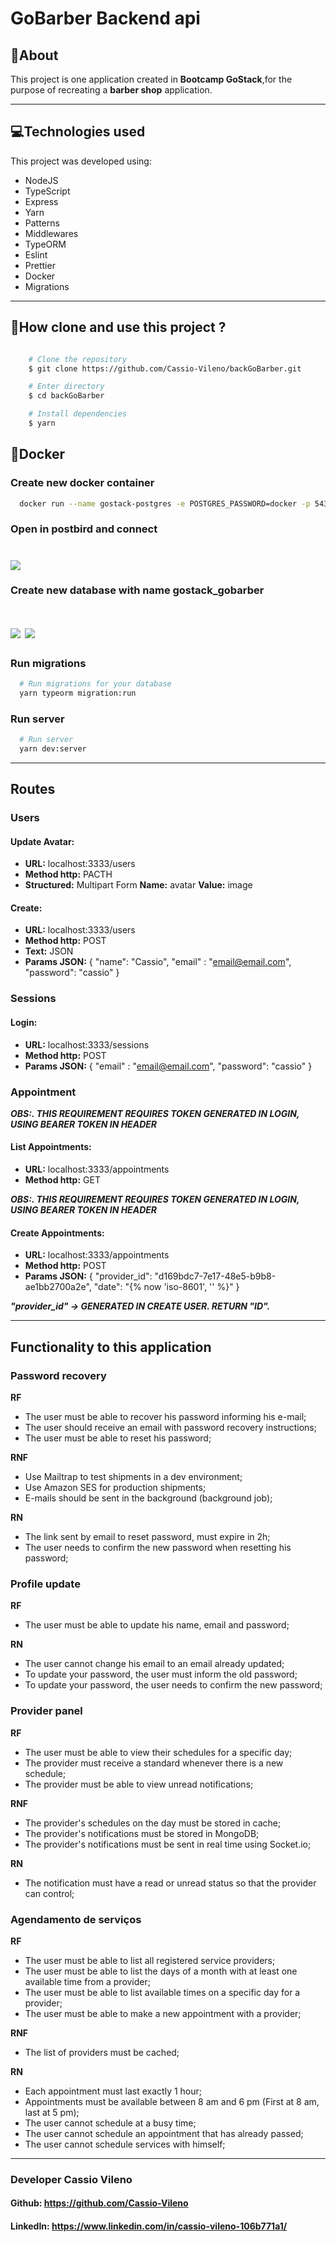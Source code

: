 # GoBarber Backend api

## 📑About
This project is one application created in **Bootcamp GoStack**,for the purpose of recreating a **barber shop** application.

---

## 💻Technologies used

This project was developed using:

- NodeJS
- TypeScript
- Express
- Yarn
- Patterns
- Middlewares
- TypeORM
- Eslint
- Prettier
- Docker
- Migrations

---

## 💾How clone and use this project ?

```bash

    # Clone the repository
    $ git clone https://github.com/Cassio-Vileno/backGoBarber.git

    # Enter directory
    $ cd backGoBarber

    # Install dependencies
    $ yarn

```

## 🐳Docker

  ### Create new docker container

  ```bash
    docker run --name gostack-postgres -e POSTGRES_PASSWORD=docker -p 5432:5432 -d postgres
  ```

  ### Open in postbird and connect
  <h1 align="left">
    <img src="./tmp/postbird.png">
  </h1>

  ### Create new database with name gostack_gobarber
  <h1 align="left">
    <img src="./tmp/postbird2.png">
    <img src="./tmp/postbird3.png">
  </h1>

  ### Run migrations
  ```bash
    # Run migrations for your database
    yarn typeorm migration:run
  ```
  ### Run server
  ```bash
    # Run server
    yarn dev:server
  ```
---

## Routes
  ### Users
  #### Update Avatar:
  - **URL:** localhost:3333/users
  - **Method http:** PACTH
  - **Structured:** Multipart Form **Name:** avatar **Value:** image
  #### Create:
  - **URL:** localhost:3333/users
  - **Method http:** POST
  - **Text:** JSON
  - **Params JSON:** {
      "name": "Cassio",
      "email" : "email@email.com",
      "password": "cassio"
    }

  ### Sessions
  #### Login:
  - **URL:** localhost:3333/sessions
  - **Method http:** POST
  - **Params JSON:** {
    "email" : "email@email.com",
    "password": "cassio"
  }

  ### Appointment
  ***OBS:. THIS REQUIREMENT REQUIRES TOKEN GENERATED IN LOGIN, USING BEARER TOKEN IN HEADER***
  #### List Appointments:
  - **URL:** localhost:3333/appointments
  - **Method http:** GET

  ***OBS:. THIS REQUIREMENT REQUIRES TOKEN GENERATED IN LOGIN, USING BEARER TOKEN IN HEADER***

  #### Create Appointments:
  - **URL:** localhost:3333/appointments
  - **Method http:** POST
  - **Params JSON:** {
    "provider_id": "d169bdc7-7e17-48e5-b9b8-ae1bb2700a2e",
    "date": "{% now 'iso-8601', '' %}"
  }

  ***"provider_id" -> GENERATED IN CREATE USER. RETURN "ID".***

---

## Functionality to this application
### **Password recovery**
  **RF**
  - The user must be able to recover his password informing his e-mail;
  - The user should receive an email with password recovery instructions;
  - The user must be able to reset his password;

  **RNF**
  - Use Mailtrap to test shipments in a dev environment;
  - Use Amazon SES for production shipments;
  - E-mails should be sent in the background (background job);


  **RN**
  - The link sent by email to reset password, must expire in 2h;
  - The user needs to confirm the new password when resetting his password;
    
### **Profile update**
  **RF**
  
  - The user must be able to update his name, email and password;


  **RN**

  - The user cannot change his email to an email already updated;
  - To update your password, the user must inform the old password;
  - To update your password, the user needs to confirm the new password;
  
### **Provider panel**
  **RF**
  
  - The user must be able to view their schedules for a specific day;
  - The provider must receive a standard whenever there is a new schedule;
  - The provider must be able to view unread notifications;

  **RNF**
  
  - The provider's schedules on the day must be stored in cache;
  - The provider's notifications must be stored in MongoDB;
  - The provider's notifications must be sent in real time using Socket.io;
  
  
  **RN**

  - The notification must have a read or unread status so that the provider can control;
  
### **Agendamento de serviços**

  **RF**
  
  - The user must be able to list all registered service providers;
  - The user must be able to list the days of a month with at least one available time from a provider;
  - The user must be able to list available times on a specific day for a provider;
  - The user must be able to make a new appointment with a provider;

  **RNF**

  - The list of providers must be cached;

  **RN**

  - Each appointment must last exactly 1 hour;
  - Appointments must be available between 8 am and 6 pm (First at 8 am, last at 5 pm);
  - The user cannot schedule at a busy time;
  - The user cannot schedule an appointment that has already passed;
  - The user cannot schedule services with himself;

---
### **Developer Cassio Vileno**
#### Github: https://github.com/Cassio-Vileno
#### LinkedIn: https://www.linkedin.com/in/cassio-vileno-106b771a1/

